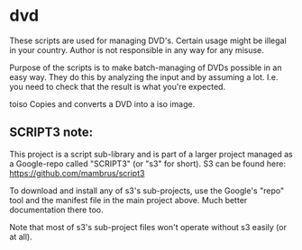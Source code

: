 dvd
=======

These scripts are used for managing DVD's. Certain usage might be illegal in
your country. Author is not responsible in any way for any misuse.

Purpose of the scripts is to make batch-managing of DVDs possible in an easy
way. They do this by analyzing the input and by assuming a lot. I.e. you
need to check that the result is what you're expected.

toiso       Copies and converts a DVD into a iso image.  


SCRIPT3 note:
-------------
This project is a script sub-library and is part of a larger project managed
as a Google-repo called "SCRIPT3" (or "s3" for short). S3 can be found
here: https://github.com/mambrus/script3

To download and install any of s3's sub-projects, use the Google's "repo" tool
and the manifest file in the main project above. Much better documentation
there too. 

Note that most of s3's sub-project files won't operate without s3 easily (or
at all).
  
